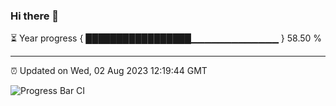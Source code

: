 ### Hi there 👋

⏳ Year progress { █████████████████▁▁▁▁▁▁▁▁▁▁▁▁▁ } 58.50 %

---

⏰ Updated on Wed, 02 Aug 2023 12:19:44 GMT

![Progress Bar CI](https://github.com/liununu/liununu/workflows/Progress%20Bar%20CI/badge.svg)
